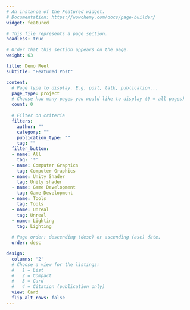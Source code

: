 ```yaml
---
# An instance of the Featured widget.
# Documentation: https://wowchemy.com/docs/page-builder/
widget: featured

# This file represents a page section.
headless: true

# Order that this section appears on the page.
weight: 63

title: Demo Reel
subtitle: "Featured Post"

content:
  # Page type to display. E.g. post, talk, publication...
  page_type: project
  # Choose how many pages you would like to display (0 = all pages)
  count: 0
  
  # Filter on criteria
  filters:
    author: ""
    category: ""
    publication_type: ""
    tag: ""
  filter_button:
  - name: All
    tag: '*'
  - name: Computer Graphics
    tag: Computer Graphics
  - name: Unity Shader
    tag: Unity shader
  - name: Game Development
    tag: Game Development 
  - name: Tools
    tag: Tools
  - name: Unreal
    tag: Unreal
  - name: Lighting
    tag: Lighting
    
  # Page order: descending (desc) or ascending (asc) date.
  order: desc

design:
  columns: '2'
  # Choose a view for the listings:
  #   1 = List
  #   2 = Compact
  #   3 = Card
  #   4 = Citation (publication only)
  view: Card
  flip_alt_rows: false
---
```

